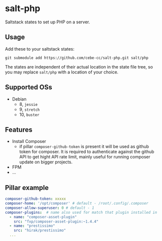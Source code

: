 # salt-php
Saltstack states to set up PHP on a server.

## Usage

Add these to your saltstack states:

    git submodule add https://github.com/cebe-cc/salt-php.git salt/php
    
The states are independent of their actual location in the state file tree, so you may replace `salt/php` with a location of your choice.

## Supported OSs

- Debian
  - 8, `jessie`
  - 9, `stretch`
  - 10, `buster`

## Features

- Install Composer
  - if pillar `composer-github-token` is present it will be used as github token for composer.
    It is required to authenticate against the github API to get hight API rate limit, mainly useful
    for running composer update on bigger projects.
- FPM
- ...

## Pillar example

```yaml
composer-github-token: xxxxx
composer-home: '/opt/composer' # default - /root/.config/.composer
composer-allow-superuser: 0 # default - 1
composer-plugins:  # name also used for match that plugin installed in composer global show
  - name: "composer-asset-plugin"
    src: "fxp/composer-asset-plugin:~1.4.4"
  - name: "prestissimo"
    src: "hirak/prestissimo"
  ...  
```
